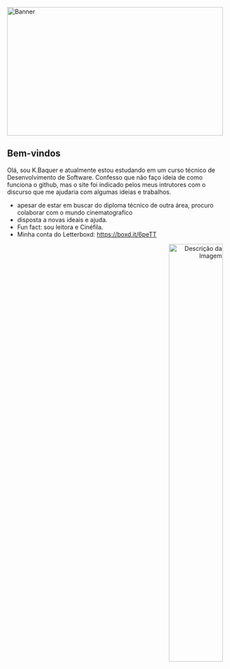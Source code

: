 <img src="https://github.com/user-attachments/assets/249e060e-d64c-42d4-8227-020ebc628b51" alt="Banner" width="100%" height="300px" />

## Bem-vindos

Olá, sou K.Baquer e atualmente estou estudando em um curso técnico de Desenvolvimento de Software. Confesso que não faço ideia de como funciona o github, mas o site foi indicado pelos meus intrutores com o discurso que me ajudaria com algumas ideias e trabalhos.

- apesar de estar em buscar do diploma técnico de outra área, procuro colaborar com o mundo cinematografico
- disposta a novas ideais e ajuda.
- Fun fact: sou leitora e Cinéfila.
- Minha conta do Letterboxd: <https://boxd.it/6peTT>


<p align="right">

  <img src="https://www.magazine-hd.com/apps/wp/wp-content/uploads/2023/03/daisy-jones-and-the-six-riley.jpeg" alt="Descrição da Imagem" width="50%" />
</p>



